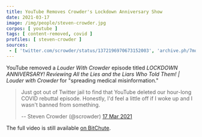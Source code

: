 ```yaml
---
title: YouTube Removes Crowder's Lockdown Anniversary Show
date: 2021-03-17
image: /img/people/steven-crowder.jpg
corpos: [ youtube ]
tags: [ content-removed, covid ]
profiles: [ steven-crowder ]
sources:
 - [ 'twitter.com/scrowder/status/1372196970673152003', 'archive.ph/7mqaX' ]
---
```


YouTube removed a _Louder With Crowder_ episode titled _LOCKDOWN ANNIVERSARY!
Reviewing All the Lies and the Liars Who Told Them! | Louder with Crowder_ for
"spreading medical misinformation."

> Just got out of Twitter jail to find that YouTube deleted our hour-long COVID
> rebuttal episode. Honestly, I'd feel a little off if I woke up and I wasn't
> banned from something.
>
> -- Steven Crowder (@scrowder) [17 Mar 2021](https://archive.ph/7mqaX)

The full video is still available [on
BitChute](https://www.bitchute.com/video/Bu8dww2uQtc/).
